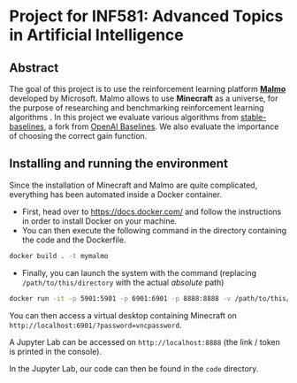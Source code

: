 # Project for INF581: Advanced Topics in Artificial Intelligence

## Abstract
The goal of this project is to use the reinforcement learning platform [**Malmo**](https://github.com/Microsoft/malmo) developed by Microsoft. Malmo allows to use **Minecraft** as a universe, for the purpose of researching and benchmarking reinforcement learning algorithms . In this project we evaluate various algorithms from [stable-baselines](https://github.com/hill-a/stable-baselines), a fork from [OpenAI Baselines](https://github.com/openai/baselines). We also evaluate the importance of choosing the correct gain function.

## Installing and running the environment

Since the installation of Minecraft and Malmo are quite complicated, everything has been automated inside a Docker container.

- First, head over to https://docs.docker.com/ and follow the instructions in order to install Docker on your machine.
- You can then execute the following command in the directory containing the code and the Dockerfile.
```bash
docker build . -t mymalmo
```
- Finally, you can launch the system with the command (replacing `/path/to/this/directory` with the actual _absolute_ path)
```bash
docker run -it -p 5901:5901 -p 6901:6901 -p 8888:8888 -v /path/to/this/directory:/home/malmo/code -e VNC_PW=vncpassword mymalmo
```

You can then access a virtual desktop containing Minecraft on `http://localhost:6901/?password=vncpassword`.

A Jupyter Lab can be accessed on `http://localhost:8888` (the link / token is printed in the console).

In the Jupyter Lab, our code can then be found in the `code` directory.
